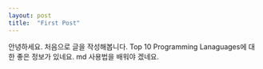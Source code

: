 ```yaml
---
layout: post
title:  "First Post"
---
```


안녕하세요. 처음으로 글을 작성해봅니다. 
Top 10 Programming Lanaguages에 대한 좋은 정보가 있네요.
md 사용법을 배워야 겠네요.
